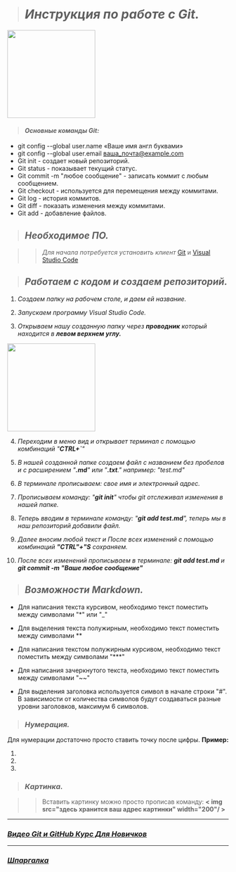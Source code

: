 > # _Инструкция по работе с Git._

<img src="https://webfanat.com/view/assets/images/50.jpg" width="200"/>

> #### _Основные команды Git:_

* git config --global user.name «Ваше имя англ буквами»
* git config --global user.email ваша_почта@example.com
* Git init - создает новый репозиторий.
* Git status - показывает текущий статус.
* Git commit -m "любое сообщение" - записать коммит с любым сообщением.
* Git checkout - используется для перемещения между коммитами.
* Git log - история коммитов.
* Git diff - показать изменения между коммитами.
* Git add - добавление файлов.

> ## _Необходимое ПО._

>>_Для начала потребуется установить клиент_  [Git](https://git-scm.com/downloads) и [Visual Studio Code](https://code.visualstudio.com/)

> ## _Работаем с кодом и создаем репозиторий._

1. _Создаем папку на рабочем столе, и даем ей название._

2. _Запускаем программу Visual Studio Code._

3. _Открываем нашу созданную папку через **проводник** который находится в **левом верхнем углу.**_
<img src="https://sun9-71.userapi.com/impf/xGAR3uscJZerte8uSumc5oer9dvFeHnZrskTYA/j28Dj5lAz2c.jpg?size=922x828&quality=96&sign=791ac205e7fa1488d703c1213e00a915&type=album" width="200"/>

4. _Переходим в меню вид и открывает терминал с помощью комбинаций "**CTRL+`**"_

5. _В нашей созданной папке создаем файл с названием без пробелов и с расширением "**.md**" или "**.txt**." например: "test.md"_

6. _В терминале прописываем: свое имя и электронный адрес._

7. _Прописываем команду: "**git init**" чтобы git отслеживал изменения в нашей папке._

8. _Теперь вводим в терминале команду: "**git add test.md**", теперь мы в наш репозиторий добавили файл._

9. _Далее вносим любой текст и После всех изменений с помощью комбинаций **"CTRL"+"S** сохраняем._

10. _После всех изменений прописываем в терминале: **git add test.md** и **git commit -m "Ваше любое сообщение"**_


> ## _Возможности Markdown._

* Для написания текста курсивом, необходимо текст поместить между символами "*" или "_"
* Для выделения текста полужирным, необходимо текст поместить между символами **
* Для написания текстом полужирным курсивом, необходимо текст поместить между символами "***"
* Для написания зачеркнутого текста, необходимо текст поместить между символами "~~"

* Для выделения заголовка используется символ в начале строки "#". В зависимости от количества символов будут создаваться разные уровни заголовков, максимум 6 символов.

> ### _Нумерация._
Для нумерации достаточно просто ставить точку после цифры. **Пример:**

1. 

2. 

3. 

> ### _Картинка._

>>Вставить картинку можно просто прописав команду:
**< img src="здесь хранится ваш адрес картинки" width="200"/ >** 

------
### _[Видео Git и GitHub Курс Для Новичков](https://www.youtube.com/watch?v=zZBiln_2FhM&t=1032s&ab_channel=%D0%92%D0%BB%D0%B0%D0%B4%D0%B8%D0%BB%D0%B5%D0%BD%D0%9C%D0%B8%D0%BD%D0%B8%D0%BD)_
------
### _[Шпаргалка](https://training.github.com/downloads/ru/github-git-cheat-sheet/)_

